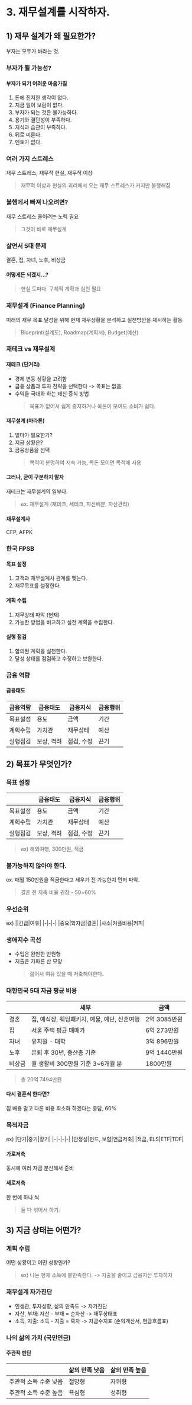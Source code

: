 # 3. 재무설계를 시작하자.

## 1) 재무 설계가 왜 필요한가?

부자는 모두가 바라는 것.

### 부자가 될 가능성?

#### 부자가 되기 어려운 마음가짐

1. 돈에 진지한 생각이 없다.
1. 지금 일이 보람이 없다.
1. 부자가 되는 것은 불가능하다.
1. 용기와 결단성이 부족하다.
1. 지식과 습관이 부족하다.
1. 뒤로 미룬다.
1. 멘토가 없다.

### 여러 가지 스트레스

재무 스트레스, 재무적 현실, 재무적 이상

> 재무적 이상과 현실의 괴리에서 오는 재무 스트레스가 커지만 불행해짐

### 불행에서 빠져 나오려면?

재무 스트레스 줄이려는 노력 필요

> 그것이 바로 재무설계

### 살면서 5대 문제

결혼, 집, 자녀, 노후, 비상금

#### 어떻게든 되겠지...?

> 현실 도피다. 구체적 계획과 실천 필요

### 재무설계 (Finance Planning)

미래의 재무 목표 달성을 위해 현재 재무상황을 분석하고 실천방안을 제시하는 활동

> Blueprint(설계도), Roadmap(계획서), Budget(예산)

### 재테크 vs 재무설계

#### 재테크 (단거리)

- 경제 변동 상황을 고려함
- 금융 상품과 투자 전략을 선택한다 -> 목표는 없음.
- 수익을 극대화 하는 재신 증식 방법
  > 목표가 없어서 쉽게 중지하거나 목돈이 모여도 소비가 쉽다.

#### 재무설계 (마라톤)

1. 얼마가 필요한가?
1. 지금 상황은?
1. 금융상품을 선택
   > 목적이 분명하여 지속 가능, 목돈 모이면 목적에 사용

#### 그러나, 굳이 구분하지 말자

재테크는 재무설계의 일부다.

> ex. 재무설계 (재테크, 세테크, 자산배분, 자산관리)

#### 재무설계사

CFP, AFPK

### 한국 FPSB

#### 목표 설정

1. 고객과 재무설계사 관계를 맺는다.
1. 재무목표를 설정한다.

#### 계획 수립

1. 재무상태 파악 (현재)
1. 가능한 방법을 비교하고 실천 계획을 수립한다.

#### 실행 점검

1. 합의된 계획을 실천한다.
1. 달성 상태를 점검하고 수정하고 보완한다.

### 금융 역량

#### 금융태도

| 금융역량 | 금융태도   | 금융지식   | 금융행위 |
| -------- | ---------- | ---------- | -------- |
| 목표설정 | 용도       | 금액       | 기간     |
| 계획수립 | 가치관     | 재무상태   | 예산     |
| 실행점검 | 보상, 격려 | 점검, 수정 | 끈기     |

## 2) 목표가 무엇인가?

### 목표 설정

|          | 금융태도   | 금융지식   | 금융행위 |
| -------- | ---------- | ---------- | -------- |
| 목표설정 | 용도       | 금액       | 기간     |
| 계획수립 | 가치관     | 재무상태   | 예산     |
| 실행점검 | 보상, 격려 | 점검, 수정 | 끈기     |

> ex) 해외여행, 300만원, 적금

### 불가능하지 않아야 한다.

ex. 매월 150만원을 적금한다고 세우기 전 가능한지 먼저 파악.

> 결혼 전 저축 비율 권장 - 50~60%

### 우선순위

ex)
||긴급|여유|
|-|-|-|
|중요|학자금|결혼|
|사소|커플비용|커피|

### 생애지수 곡선

- 수입은 완만한 반원형
- 지출은 가파른 산 모양
  > 젊어서 여유 있을 때 저축해야한다.

### 대한민국 5대 자금 평균 비용

|        | 세부                                         | 금액         |
| ------ | -------------------------------------------- | ------------ |
| 결혼   | 집, 예식장, 웨딩패키지, 예물, 예단, 신혼여행 | 2억 3085만원 |
| 집     | 서울 주택 평균 매매가                        | 6억 273만원  |
| 자녀   | 유치원 - 대학                                | 3억 896만원  |
| 노후   | 은퇴 후 30년, 중산층 기준                    | 9억 1440만원 |
| 비상금 | 월 생활비 300만원 기준 3~6개월 분            | 1800만원     |

> 총 20억 7494만원

#### 다시 결혼식 한다면?

집 배용 말고 다른 비용 최소화 하겠다는 응답, 60%

### 목적자금

ex)
|단기|중기|장기|
|-|-|-|-|
|안정성|펀드, 보험|연금저축|
|적금, ELS|ETF|TDF|

#### 가로저축

동시에 여러 자금 분산해서 준비

#### 세로저축

한 번에 하나 씩

> 둘 다 섞어서 하기.

## 3) 지금 상태는 어떤가?

### 계획 수립

어떤 상황이고 어떤 성향인가?

> ex) 나는 현재 소득에 불만족한다. -> 지출을 줄이고 금융자산 투자하자

### 재무설계 자가진단

- 인생관, 투자성향, 삶의 만족도 -> 자가진단
- 자산, 부채: 자산 - 부채 = 순자산 -> 재무상태표
- 소득, 지출: 소득 - 지출 = 흑자 -> 자금수지표 (손익계산서, 현금흐름표)

### 나의 삶의 가치 (국민연금)

#### 주관적 판단

|                       | 삶의 만족 낮음 | 삶의 만족 높음 |
| --------------------- | -------------- | -------------- |
| 주관적 소득 수준 낮음 | 절망형         | 자위형         |
| 주관적 소득 수준 높음 | 욕심형         | 성취형         |
